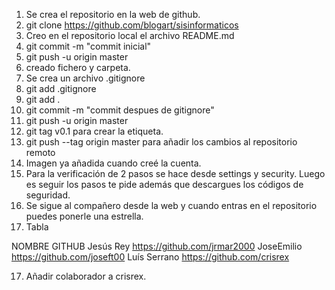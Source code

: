 1. Se crea el repositorio en la web de github.
2. git clone https://github.com/blogart/sisinformaticos
3. Creo en el repositorio local el archivo README.md
4. git commit -m "commit inicial"
5. git push -u origin master
6. creado fichero y carpeta.
6. Se crea un archivo .gitignore
7. git add .gitignore
8. git add .
9. git commit -m "commit despues de gitignore"
10. git push -u origin master
11. git tag v0.1 para crear la etiqueta.
12. git push --tag origin master para añadir los cambios al repositorio remoto
13. Imagen ya añadida cuando creé la cuenta.
14. Para la verificación de 2 pasos se hace desde settings y security. Luego es seguir los pasos
te pide además que descargues los códigos de seguridad.
15. Se sigue al compañero desde la web y cuando entras en el repositorio puedes 
ponerle una estrella.
16. Tabla

NOMBRE	     GITHUB
Jesús Rey    https://github.com/jrmar2000
JoseEmilio   https://github.com/joseft00
Luís Serrano https://github.com/crisrex

17. Añadir colaborador a crisrex.